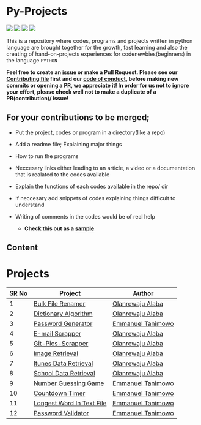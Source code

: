 # Py-Projects

<a href="https://github.com/chryz-hub/py-projects"><img src="https://img.shields.io/badge/PRs-welcome-green"></a> 
<a href="https://github.com/chryz-hub/py-projects"><img src="https://img.shields.io/badge/Contributions-welcome-green"></a> 
<a href="https://github.com/chryz-hub/py-projects/graphs/contributors"><img src="https://img.shields.io/github/contributors/chryz-Hub/py-projects?style=plastic"></a>
<a href="https://github.com/chryz-hub/py-projects/stargazers"><img src="https://img.shields.io/github/stars/chryz-Hub/py-projects?style=plastic"></a>

This is a repository where codes, programs and projects written in python language are brought together for the growth, fast learning and also the creating of hand-on-projects experiences for codenewbies(beginners) in the language `PYTHON`

__Feel free to create an [issue](https://github.com/chryz-hub/py-tutorials/issues) or make a Pull Request. Please see our [Contributing file](https://github.com/chryz-hub/py-tutorials/blob/master/CONTRIBUTING.md) 
first and our [code of conduct](https://github.com/chryz-hub/py-tutorials/blob/master/CODE_OF_CONDUCT.md), before making new commits or opening a PR, we appreciate it!
In order for us not to ignore your effort, please check well not to make a duplicate of a PR(contribution)/ issue!__

## For your contributions to be merged;

- Put the project, codes or program in a directory(like a repo)
- Add a readme file; Explaining major things
- How to run the programs
- Neccesary links either leading to an article, a video or a documentation that is realated to the codes available
- Explain the functions of each codes available in the repo/ dir
- If neccesary add snippets of codes explaining things difficult to understand
- Writing of comments in the codes would be of real help
 
  * <strong>Check this out as a [sample](https://github.com/chryzcodez/retrieve-json-data)</strong>
 
 ## Content
 
# Projects

SR No   | Project | Author  
--- | --- | ---
1 | [Bulk File Renamer](https://github.com/chryz-hub/py-projects/tree/master/all-python-codes/bulk-file-renamer) | [Olanrewaju Alaba](https://github.com/chryzcodez)
2 | [Dictionary Algorithm](https://github.com/chryz-hub/py-projects/tree/master/all-python-codes/dictionary-algo)| [Olanrewaju Alaba](https://github.com/chryzcodez)
3 | [Password Generator](https://github.com/Mannuel25/py-projects/tree/master/all-python-codes/password-generator) | [Emmanuel Tanimowo](https://github.com/Mannuel25)
4 | [E-mail Scrapper](https://github.com/chryz-hub/py-projects/tree/master/all-python-codes/e-mail-scrapper) | [Olanrewaju Alaba](https://github.com/chryzcodez)
5 | [Git-Pics-Scrapper](https://github.com/chryz-hub/py-projects/tree/master/all-python-codes/git-pics-scrapper) | [Olanrewaju Alaba](https://github.com/chryzcodez)
6 | [Image Retrieval](https://github.com/chryz-hub/py-projects/tree/master/all-python-codes/image-retrieval) | [Olanrewaju Alaba](https://github.com/chryzcodez)
7 | [Itunes Data Retrieval](https://github.com/chryz-hub/py-projects/tree/master/all-python-codes/retri-itunes-data) | [Olanrewaju Alaba](https://github.com/chryzcodez) 
8 | [School Data Retrieval](https://github.com/chryz-hub/py-projects/tree/master/all-python-codes/retrieve-school-data) | [Olanrewaju Alaba](https://github.com/chryzcodez) 
9 | [Number Guessing Game](https://github.com/chryz-hub/py-projects/tree/master/all-python-codes/number-guessing-game) | [Emmanuel Tanimowo](https://github.com/Mannuel25)
10 | [Countdown Timer](https://github.com/Mannuel25/py-projects/tree/master/all-python-codes/countdown-timer) | [Emmanuel Tanimowo](https://github.com/Mannuel25) 
11 | [Longest Word In Text File](https://github.com/Mannuel25/py-projects/tree/master/all-python-codes/longest-word-in-text-file) | [Emmanuel Tanimowo](https://github.com/Mannuel25)
12 | [Password Validator](https://github.com/Mannuel25/py-projects/tree/master/all-python-codes/password-validator) | [Emmanuel Tanimowo](https://github.com/Mannuel25)
